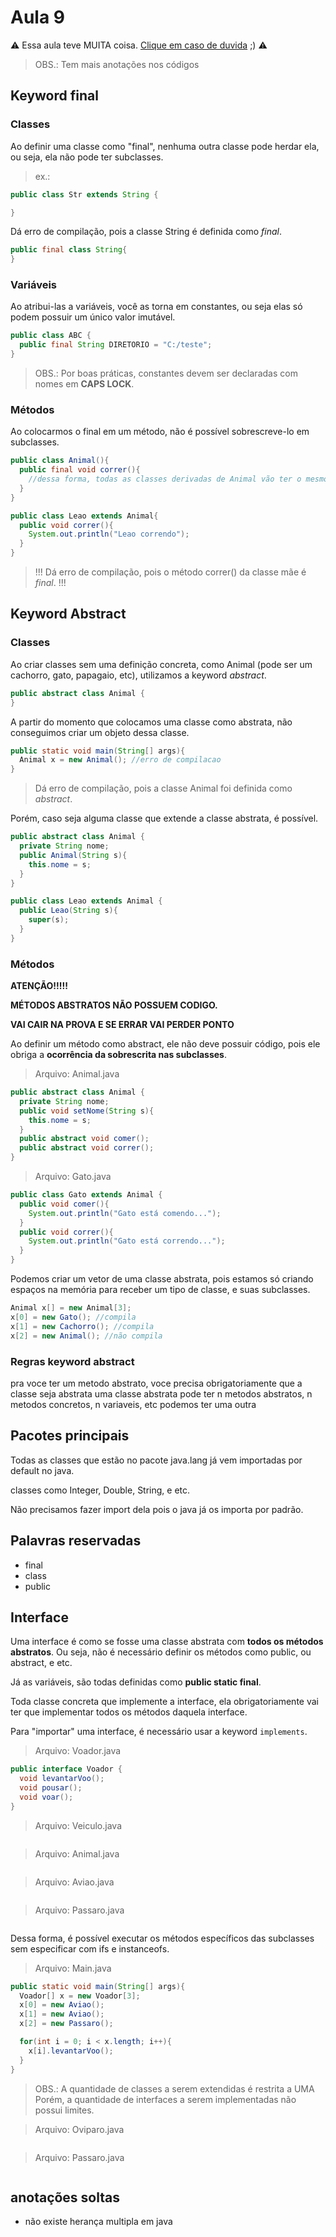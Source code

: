 # Aula 9

:warning: Essa aula teve MUITA coisa. [Clique em caso de duvida](https://www.google.com/) ;) :warning:



> OBS.: Tem mais anotações nos códigos

## Keyword final

### Classes

Ao definir uma classe como "final", nenhuma outra classe pode herdar ela, ou seja, ela não pode ter subclasses.

> ex.: 

```java
public class Str extends String {

}
```

Dá erro de compilação, pois a classe String é definida como _final_.

```java
public final class String{
}
```

### Variáveis

Ao atribui-las a variáveis, você as torna em constantes, ou seja elas só podem possuir um único valor imutável.

```java
public class ABC {
  public final String DIRETORIO = "C:/teste";
}
```

> OBS.: Por boas práticas, constantes devem ser declaradas com nomes em **CAPS LOCK**.

### Métodos

Ao colocarmos o final em um método, não é possível sobrescreve-lo em subclasses.

```java
public class Animal(){
  public final void correr(){
    //dessa forma, todas as classes derivadas de Animal vão ter o mesmo método correr(), sem possibilidade de sobrescreve-lo em subclasses.
  }
}
```

```java
public class Leao extends Animal{
  public void correr(){
    System.out.println("Leao correndo");
  }
}
```

> !!! Dá erro de compilação, pois o método correr() da classe mãe é _final_. !!!

## Keyword Abstract

### Classes

Ao criar classes sem uma definição concreta, como Animal (pode ser um cachorro, gato, papagaio, etc), utilizamos a keyword _abstract_.

```java
public abstract class Animal {
}
```

A partir do momento que colocamos uma classe como abstrata, não conseguimos criar um objeto dessa classe.

```java
public static void main(String[] args){
  Animal x = new Animal(); //erro de compilacao
}
```

> Dá erro de compilação, pois a classe Animal foi definida como _abstract_.

Porém, caso seja alguma classe que extende a classe abstrata, é possível.

```java
public abstract class Animal {
  private String nome;
  public Animal(String s){
    this.nome = s;
  }
}
```

```java
public class Leao extends Animal {
  public Leao(String s){
    super(s);
  }
}
```

### Métodos

**ATENÇÃO!!!!!**

**MÉTODOS ABSTRATOS NÃO POSSUEM CODIGO.**

**VAI CAIR NA PROVA E SE ERRAR VAI PERDER PONTO**

Ao definir um método como abstract, ele não deve possuir código, pois ele obriga a **ocorrência da sobrescrita nas subclasses**.

> Arquivo: Animal.java

```java
public abstract class Animal {
  private String nome;
  public void setNome(String s){
    this.nome = s;
  }
  public abstract void comer();
  public abstract void correr();
}
```

> Arquivo: Gato.java

```java
public class Gato extends Animal {
  public void comer(){
    System.out.println("Gato está comendo...");
  }
  public void correr(){
    System.out.println("Gato está correndo...");
  }
}
```

Podemos criar um vetor de uma classe abstrata, pois estamos só criando espaços na memória para receber um tipo de classe, e suas subclasses.

```java
Animal x[] = new Animal[3];
x[0] = new Gato(); //compila
x[1] = new Cachorro(); //compila
x[2] = new Animal(); //não compila
```

### Regras keyword abstract

pra voce ter um metodo abstrato, voce precisa obrigatoriamente que a classe seja abstrata
uma classe abstrata pode ter n metodos abstratos, n metodos concretos, n variaveis, etc
podemos ter uma outra

## Pacotes principais

Todas as classes que estão no pacote java.lang já vem importadas por default no java.

classes como Integer, Double, String, e etc.

Não precisamos fazer import dela pois o java já os importa por padrão.

## Palavras reservadas

- final
- class
- public

## Interface

Uma interface é como se fosse uma classe abstrata com **todos os métodos abstratos**.
Ou seja, não é necessário definir os métodos como public, ou abstract, e etc.

Já as variáveis, são todas definidas como **public static final**.

Toda classe concreta que implemente a interface, ela obrigatoriamente vai ter que implementar todos os métodos daquela interface.

Para "importar" uma interface, é necessário usar a keyword `implements`.

> Arquivo: Voador.java

```java
public interface Voador {
  void levantarVoo();
  void pousar();
  void voar();
}
```

> Arquivo: Veiculo.java

```java
```

> Arquivo: Animal.java

```java
```

> Arquivo: Aviao.java

```java
```

> Arquivo: Passaro.java

```java
```

Dessa forma, é possível executar os métodos específicos das subclasses sem especificar com ifs e instanceofs.

> Arquivo: Main.java

```java
public static void main(String[] args){
  Voador[] x = new Voador[3];
  x[0] = new Aviao();
  x[1] = new Aviao();
  x[2] = new Passaro();

  for(int i = 0; i < x.length; i++){
    x[i].levantarVoo();
  }
}
```

> OBS.: A quantidade de classes a serem extendidas é restrita a UMA
>       Porém, a quantidade de interfaces a serem implementadas não possui limites.

> Arquivo: Oviparo.java

```java
```

> Arquivo: Passaro.java

```java
```

## anotações soltas

- não existe herança multipla em java
